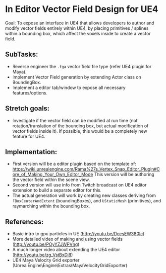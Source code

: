 In Editor Vector Field Design for UE4
=====================================

Goal: To expose an interface in UE4 that allows developers to author and modify vector fields entirely within UE4, by placing primitives / splines within a bounding box, which affect the voxels inside to create a vector field.

SubTasks:
---------

* Reverse engineer the `.fga` vector field file type (refer UE4 plugin for Maya).
* Implement Vector Field generation by extending Actor class on BoundingBox.
* Implement a editor tab/window to expose all necessary features/options.

Stretch goals:
--------------

* Investigate if the vector field can be modified at run time (not rotation/translation of the bounding box, but actual modification of vector fields inside it). If possible, this would be a completely new feature for UE4.


Implementation:
---------------

* First version will be a editor plugin based on the template of:
https://wiki.unrealengine.com/Rama%27s_Vertex_Snap_Editor_Plugin#Core_of_Making_Your_Own_Editor_Mode
This version will be authoring the vector field within the scene view.
* Second version will use info from Twitch broadcast on UE4 editor extension to build a separate editor for this.
* The actual generation will work by creating new classes deriving from `FBoxCenterAndExtent` (boundingBoxes), and `UStaticMesh` (primitives), and raymarching within the bounding box.


References:
-----------

* Basic intro to gpu particles in UE (http://youtu.be/DcesEW380lc)
* More detailed video of making and using vector fields (http://youtu.be/POyYZJWPVng)
* A much longer video about extending the UE4 editor (http://youtu.be/zg_VstBxDi8)
* UE4 Maya Velocity Grid exporter (UnrealEngine\Engine\Extras\MayaVelocityGridExporter\)
